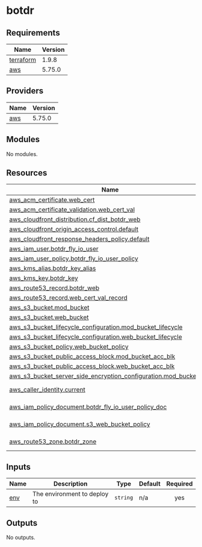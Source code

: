 # botdr

<!-- BEGINNING OF PRE-COMMIT-TERRAFORM DOCS HOOK -->
## Requirements

| Name | Version |
|------|---------|
| <a name="requirement_terraform"></a> [terraform](#requirement\_terraform) | 1.9.8 |
| <a name="requirement_aws"></a> [aws](#requirement\_aws) | 5.75.0 |

## Providers

| Name | Version |
|------|---------|
| <a name="provider_aws"></a> [aws](#provider\_aws) | 5.75.0 |

## Modules

No modules.

## Resources

| Name | Type |
|------|------|
| [aws_acm_certificate.web_cert](https://registry.terraform.io/providers/hashicorp/aws/5.75.0/docs/resources/acm_certificate) | resource |
| [aws_acm_certificate_validation.web_cert_val](https://registry.terraform.io/providers/hashicorp/aws/5.75.0/docs/resources/acm_certificate_validation) | resource |
| [aws_cloudfront_distribution.cf_dist_botdr_web](https://registry.terraform.io/providers/hashicorp/aws/5.75.0/docs/resources/cloudfront_distribution) | resource |
| [aws_cloudfront_origin_access_control.default](https://registry.terraform.io/providers/hashicorp/aws/5.75.0/docs/resources/cloudfront_origin_access_control) | resource |
| [aws_cloudfront_response_headers_policy.default](https://registry.terraform.io/providers/hashicorp/aws/5.75.0/docs/resources/cloudfront_response_headers_policy) | resource |
| [aws_iam_user.botdr_fly_io_user](https://registry.terraform.io/providers/hashicorp/aws/5.75.0/docs/resources/iam_user) | resource |
| [aws_iam_user_policy.botdr_fly_io_user_policy](https://registry.terraform.io/providers/hashicorp/aws/5.75.0/docs/resources/iam_user_policy) | resource |
| [aws_kms_alias.botdr_key_alias](https://registry.terraform.io/providers/hashicorp/aws/5.75.0/docs/resources/kms_alias) | resource |
| [aws_kms_key.botdr_key](https://registry.terraform.io/providers/hashicorp/aws/5.75.0/docs/resources/kms_key) | resource |
| [aws_route53_record.botdr_web](https://registry.terraform.io/providers/hashicorp/aws/5.75.0/docs/resources/route53_record) | resource |
| [aws_route53_record.web_cert_val_record](https://registry.terraform.io/providers/hashicorp/aws/5.75.0/docs/resources/route53_record) | resource |
| [aws_s3_bucket.mod_bucket](https://registry.terraform.io/providers/hashicorp/aws/5.75.0/docs/resources/s3_bucket) | resource |
| [aws_s3_bucket.web_bucket](https://registry.terraform.io/providers/hashicorp/aws/5.75.0/docs/resources/s3_bucket) | resource |
| [aws_s3_bucket_lifecycle_configuration.mod_bucket_lifecycle](https://registry.terraform.io/providers/hashicorp/aws/5.75.0/docs/resources/s3_bucket_lifecycle_configuration) | resource |
| [aws_s3_bucket_lifecycle_configuration.web_bucket_lifecycle](https://registry.terraform.io/providers/hashicorp/aws/5.75.0/docs/resources/s3_bucket_lifecycle_configuration) | resource |
| [aws_s3_bucket_policy.web_bucket_policy](https://registry.terraform.io/providers/hashicorp/aws/5.75.0/docs/resources/s3_bucket_policy) | resource |
| [aws_s3_bucket_public_access_block.mod_bucket_acc_blk](https://registry.terraform.io/providers/hashicorp/aws/5.75.0/docs/resources/s3_bucket_public_access_block) | resource |
| [aws_s3_bucket_public_access_block.web_bucket_acc_blk](https://registry.terraform.io/providers/hashicorp/aws/5.75.0/docs/resources/s3_bucket_public_access_block) | resource |
| [aws_s3_bucket_server_side_encryption_configuration.mod_bucket_sse](https://registry.terraform.io/providers/hashicorp/aws/5.75.0/docs/resources/s3_bucket_server_side_encryption_configuration) | resource |
| [aws_caller_identity.current](https://registry.terraform.io/providers/hashicorp/aws/5.75.0/docs/data-sources/caller_identity) | data source |
| [aws_iam_policy_document.botdr_fly_io_user_policy_doc](https://registry.terraform.io/providers/hashicorp/aws/5.75.0/docs/data-sources/iam_policy_document) | data source |
| [aws_iam_policy_document.s3_web_bucket_policy](https://registry.terraform.io/providers/hashicorp/aws/5.75.0/docs/data-sources/iam_policy_document) | data source |
| [aws_route53_zone.botdr_zone](https://registry.terraform.io/providers/hashicorp/aws/5.75.0/docs/data-sources/route53_zone) | data source |

## Inputs

| Name | Description | Type | Default | Required |
|------|-------------|------|---------|:--------:|
| <a name="input_env"></a> [env](#input\_env) | The environment to deploy to | `string` | n/a | yes |

## Outputs

No outputs.
<!-- END OF PRE-COMMIT-TERRAFORM DOCS HOOK -->
